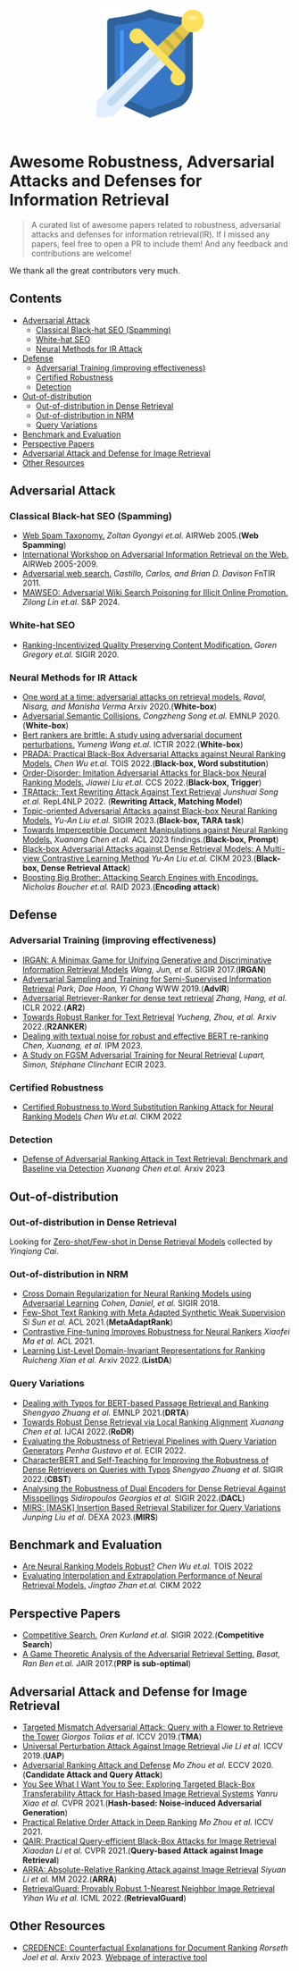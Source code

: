 <p align="center">
  <br>
  <img width="200" src="./imgs/logo.svg" alt="logo of awesome repository">
  <br>
  <br>
</p>

# Awesome Robustness, Adversarial Attacks and Defenses for Information Retrieval

> A curated list of awesome papers related to robustness, adversarial attacks and defenses for information retrieval(IR). If I missed any papers, feel free to open a PR to include them! And any feedback and contributions are welcome! 

We thank all the great contributors very much.

## Contents

- [Adversarial Attack](#adversarial-attack)
	* [Classical Black-hat SEO (Spamming)](#classical-black-hat-seo-(spamming))  
	* [White-hat SEO](#white-hat-seo)        
	* [Neural Methods for IR Attack](#neural-methods-for-ir-attack) 
- [Defense](#defense)
	* [Adversarial Training (improving effectiveness)](#adversarial-training)  
	* [Certified Robustness](#certified-robustness)
	* [Detection](#detection)
- [Out-of-distribution](#out-of-distribution)
	* [Out-of-distribution in Dense Retrieval](#out-of-distribution-in-dense-retrieval)       
	* [Out-of-distribution in NRM](#out-of-distribution-in-nrm) 
	* [Query Variations](#query-variations) 
- [Benchmark and Evaluation](#benchmark-and-evaluation)
- [Perspective Papers](#perspective-papers)
- [Adversarial Attack and Defense for Image Retrieval](#adversarial-attack-and-defense-for-image-retrieval)
- [Other Resources](#other-resources)


## Adversarial Attack

### Classical Black-hat SEO (Spamming)
- [Web Spam Taxonomy.](http://ilpubs.stanford.edu:8090/771/1/2005-9.pdf) *Zoltan Gyongyi  et.al.* AIRWeb 2005.(**Web Spamming**)
- [International Workshop on Adversarial Information Retrieval on the Web.](http://www.ra.ethz.ch/cdstore/www2008/www2008.org/papers/pdf/p1267-castilloA.pdf)  AIRWeb 2005-2009.
- [Adversarial web search.](https://www.nowpublishers.com/article/DownloadSummary/INR-021) *Castillo, Carlos, and Brian D. Davison* FnTIR 2011.
- [MAWSEO: Adversarial Wiki Search Poisoning for Illicit Online Promotion.](https://arxiv.org/pdf/2304.11300.pdf) *Zilong Lin et.al.* S&P 2024.

### White-hat SEO

- [Ranking-Incentivized Quality Preserving Content Modification.](https://arxiv.org/pdf/2005.12989) *Goren Gregory et.al.* SIGIR 2020.

### Neural Methods for IR Attack

- [One word at a time: adversarial attacks on retrieval models.](https://arxiv.org/pdf/2008.02197) *Raval, Nisarg, and Manisha Verma* Arxiv 2020.(**White-box**)
- [Adversarial Semantic Collisions.](https://arxiv.org/pdf/2011.04743) *Congzheng Song et.al.* EMNLP 2020.(**White-box**)
- [Bert rankers are brittle: A study using adversarial document perturbations.](https://arxiv.org/pdf/2206.11724) *Yumeng Wang et.al.* ICTIR 2022.(**White-box**)
- [PRADA: Practical Black-Box Adversarial Attacks against Neural Ranking Models.](https://arxiv.org/pdf/2204.01321) *Chen Wu et.al.* TOIS 2022.(**Black-box, Word substitution**)
- [Order-Disorder: Imitation Adversarial Attacks for Black-box Neural Ranking Models.](https://arxiv.org/pdf/2209.06506.pdf) *Jiawei Liu et.al.* CCS 2022.(**Black-box, Trigger**)
- [TRAttack: Text Rewriting Attack Against Text Retrieval](https://aclanthology.org/2022.repl4nlp-1.20.pdf) *Junshuai Song et.al.* RepL4NLP 2022. (**Rewriting Attack, Matching Model**)
- [Topic-oriented Adversarial Attacks against Black-box Neural Ranking Models.](https://arxiv.org/pdf/2304.14867.pdf) *Yu-An Liu et.al.* SIGIR 2023.(**Black-box, TARA task**)
- [Towards Imperceptible Document Manipulations against Neural Ranking Models.](https://arxiv.org/pdf/2305.01860.pdf) *Xuanang Chen et.al.* ACL 2023 findings.(**Black-box, Prompt**)
- [Black-box Adversarial Attacks against Dense Retrieval Models: A Multi-view Contrastive Learning Method](https://dl.acm.org/doi/pdf/10.1145/3583780.3614793) *Yu-An Liu et.al.* CIKM 2023.(**Black-box, Dense Retrieval Attack**)
- [Boosting Big Brother: Attacking Search Engines with Encodings.](https://arxiv.org/pdf/2304.14031.pdf) *Nicholas Boucher et.al.* RAID 2023.(**Encoding attack**)

## Defense

### Adversarial Training (improving effectiveness)

- [IRGAN: A Minimax Game for Unifying Generative and Discriminative Information Retrieval Models](https://arxiv.org/pdf/1705.10513) *Wang, Jun, et al.* SIGIR 2017.(**IRGAN**)
- [Adversarial Sampling and Training for Semi-Supervised Information Retrieval](https://arxiv.org/pdf/1811.04155) *Park, Dae Hoon, Yi Chang* WWW 2019.(**AdvIR**)
- [Adversarial Retriever-Ranker for dense text retrieval](https://arxiv.org/pdf/2110.03611) *Zhang, Hang, et al.* ICLR 2022.(**AR2**)
- [Towards Robust Ranker for Text Retrieval](https://arxiv.org/pdf/2206.08063.pdf) *Yucheng, Zhou, et al.* Arxiv 2022.(**R2ANKER**)
- [Dealing with textual noise for robust and effective BERT re-ranking](https://www.sciencedirect.com/science/article/pii/S0306457322002369) *Chen, Xuanang, et al.* IPM 2023.
- [A Study on FGSM Adversarial Training for Neural Retrieval](https://arxiv.org/pdf/2301.10576) *Lupart, Simon, Stéphane Clinchant* ECIR 2023.

### Certified Robustness

- [Certified Robustness to Word Substitution Ranking Attack for Neural Ranking Models](https://arxiv.org/pdf/2209.06691.pdf) *Chen Wu et.al.* CIKM 2022

### Detection

- [Defense of Adversarial Ranking Attack in Text Retrieval: Benchmark and Baseline via Detection](https://arxiv.org/pdf/2307.16816.pdf) *Xuanang Chen et.al.* Arxiv 2023

## Out-of-distribution

### Out-of-distribution in Dense Retrieval

Looking for [Zero-shot/Few-shot in Dense Retrieval Models](https://github.com/caiyinqiong/Semantic-Retrieval-Models#dense-retrieval-methods) collected by *Yinqiong Cai*.

### Out-of-distribution in NRM

- [Cross Domain Regularization for Neural Ranking Models using Adversarial Learning](https://dl.acm.org/doi/pdf/10.1145/3209978.3210141) *Cohen, Daniel, et al.* SIGIR 2018.
- [Few-Shot Text Ranking with Meta Adapted Synthetic Weak Supervision](https://arxiv.org/pdf/2012.14862) *Si Sun et al.* ACL 2021.(**MetaAdaptRank**)
- [Contrastive Fine-tuning Improves Robustness for Neural Rankers](https://arxiv.org/pdf/2105.12932) *Xiaofei Ma et al.* ACL 2021.
- [Learning List-Level Domain-Invariant Representations for Ranking](https://arxiv.org/pdf/2212.10764) *Ruicheng Xian et al.* Arxiv 2022.(**ListDA**)

### Query Variations

- [Dealing with Typos for BERT-based Passage Retrieval and Ranking](https://arxiv.org/pdf/2108.12139) *Shengyao Zhuang et al.* EMNLP 2021.(**DRTA**)
- [Towards Robust Dense Retrieval via Local Ranking Alignment](https://www.ijcai.org/proceedings/2022/0275.pdf) *Xuanang Chen et al.* IJCAI 2022.(**RoDR**)
- [Evaluating the Robustness of Retrieval Pipelines with Query Variation Generators](https://arxiv.org/pdf/2111.13057) *Penha Gustavo et al.* ECIR 2022.
- [CharacterBERT and Self-Teaching for Improving the Robustness of Dense Retrievers on Queries with Typos](https://arxiv.org/pdf/2204.00716) *Shengyao Zhuang et al.* SIGIR 2022.(**CBST**)
- [Analysing the Robustness of Dual Encoders for Dense Retrieval Against Misspellings](https://arxiv.org/pdf/2205.02303) *Sidiropoulos Georgios et al.* SIGIR 2022.(**DACL**)
- [MIRS: [MASK] Insertion Based Retrieval Stabilizer for Query Variations](https://link.springer.com/chapter/10.1007/978-3-031-39847-6_31) *Junping Liu et al.* DEXA 2023.(**MIRS**)

## Benchmark and Evaluation

- [Are Neural Ranking Models Robust?](https://arxiv.org/pdf/2108.05018.pdf) *Chen Wu et.al.* TOIS 2022
- [Evaluating Interpolation and Extrapolation Performance of Neural Retrieval Models.](https://dl.acm.org/doi/pdf/10.1145/3511808.3557312) *Jingtao Zhan et.al.* CIKM 2022

## Perspective Papers

- [Competitive Search.](https://dl.acm.org/doi/pdf/10.1145/3477495.3532771) *Oren Kurland et.al.* SIGIR 2022.(**Competitive Search**)
- [A Game Theoretic Analysis of the Adversarial Retrieval Setting.](https://www.jair.org/index.php/jair/article/download/11104/26296) *Basat, Ran Ben et.al.* JAIR 2017.(**PRP is sub-optimal**)

## Adversarial Attack and Defense for Image Retrieval

- [Targeted Mismatch Adversarial Attack: Query with a Flower to Retrieve the Tower](http://openaccess.thecvf.com/content_ICCV_2019/papers/Tolias_Targeted_Mismatch_Adversarial_Attack_Query_With_a_Flower_to_Retrieve_ICCV_2019_paper.pdf) *Giorgos Tolias et al.* ICCV 2019.(**TMA**)
- [Universal Perturbation Attack Against Image Retrieval](https://openaccess.thecvf.com/content_ICCV_2019/papers/Li_Universal_Perturbation_Attack_Against_Image_Retrieval_ICCV_2019_paper.pdf) *Jie Li et al.* ICCV 2019.(**UAP**)
- [Adversarial Ranking Attack and Defense](https://arxiv.org/pdf/2002.11293) *Mo Zhou et al.* ECCV 2020.(**Candidate Attack and Query Attack**)
- [You See What I Want You to See: Exploring Targeted Black-Box Transferability Attack for Hash-based Image Retrieval Systems](https://openaccess.thecvf.com/content/CVPR2021/papers/Xiao_You_See_What_I_Want_You_To_See_Exploring_Targeted_CVPR_2021_paper.pdf) *Yanru Xiao et al.* CVPR 2021.(**Hash-based: Noise-induced Adversarial Generation**)
- [Practical Relative Order Attack in Deep Ranking](https://openaccess.thecvf.com/content/ICCV2021/papers/Zhou_Practical_Relative_Order_Attack_in_Deep_Ranking_ICCV_2021_paper.pdf) *Mo Zhou et al.* ICCV 2021.
- [QAIR: Practical Query-efficient Black-Box Attacks for Image Retrieval](http://openaccess.thecvf.com/content/CVPR2021/papers/Li_QAIR_Practical_Query-Efficient_Black-Box_Attacks_for_Image_Retrieval_CVPR_2021_paper.pdf) *Xiaodan Li et al.* CVPR 2021.(**Query-based Attack against Image Retrieval**)
- [ARRA: Absolute-Relative Ranking Attack against Image Retrieval](https://dl.acm.org/doi/abs/10.1145/3503161.3548138) *Siyuan Li et al.* MM 2022.(**ARRA**)
- [RetrievalGuard: Provably Robust 1-Nearest Neighbor Image Retrieval](https://proceedings.mlr.press/v162/wu22o/wu22o.pdf) *Yihan Wu et al.* ICML 2022.(**RetrievalGuard**)

## Other Resources

- [CREDENCE: Counterfactual Explanations for Document Ranking](https://arxiv.org/pdf/2302.04983) *Rorseth Joel et al.* Arxiv 2023. [Webpage of interactive tool](http://lg-research-1.uwaterloo.ca:8091/credence/builder)







